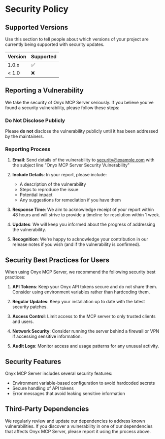 # Security Policy

## Supported Versions

Use this section to tell people about which versions of your project are currently being supported with security updates.

| Version | Supported          |
| ------- | ------------------ |
| 1.0.x   | :white_check_mark: |
| < 1.0   | :x:                |

## Reporting a Vulnerability

We take the security of Onyx MCP Server seriously. If you believe you've found a security vulnerability, please follow these steps:

### Do Not Disclose Publicly

Please **do not** disclose the vulnerability publicly until it has been addressed by the maintainers.

### Reporting Process

1. **Email**: Send details of the vulnerability to [security@example.com](mailto:security@example.com) with the subject line "Onyx MCP Server Security Vulnerability"
   
2. **Include Details**: In your report, please include:
   - A description of the vulnerability
   - Steps to reproduce the issue
   - Potential impact
   - Any suggestions for remediation if you have them
   
3. **Response Time**: We aim to acknowledge receipt of your report within 48 hours and will strive to provide a timeline for resolution within 1 week.

4. **Updates**: We will keep you informed about the progress of addressing the vulnerability.

5. **Recognition**: We're happy to acknowledge your contribution in our release notes if you wish (and if the vulnerability is confirmed).

## Security Best Practices for Users

When using Onyx MCP Server, we recommend the following security best practices:

1. **API Tokens**: Keep your Onyx API tokens secure and do not share them. Consider using environment variables rather than hardcoding them.

2. **Regular Updates**: Keep your installation up to date with the latest security patches.

3. **Access Control**: Limit access to the MCP server to only trusted clients and users.

4. **Network Security**: Consider running the server behind a firewall or VPN if accessing sensitive information.

5. **Audit Logs**: Monitor access and usage patterns for any unusual activity.

## Security Features

Onyx MCP Server includes several security features:

- Environment variable-based configuration to avoid hardcoded secrets
- Secure handling of API tokens
- Error messages that avoid leaking sensitive information

## Third-Party Dependencies

We regularly review and update our dependencies to address known vulnerabilities. If you discover a vulnerability in one of our dependencies that affects Onyx MCP Server, please report it using the process above.